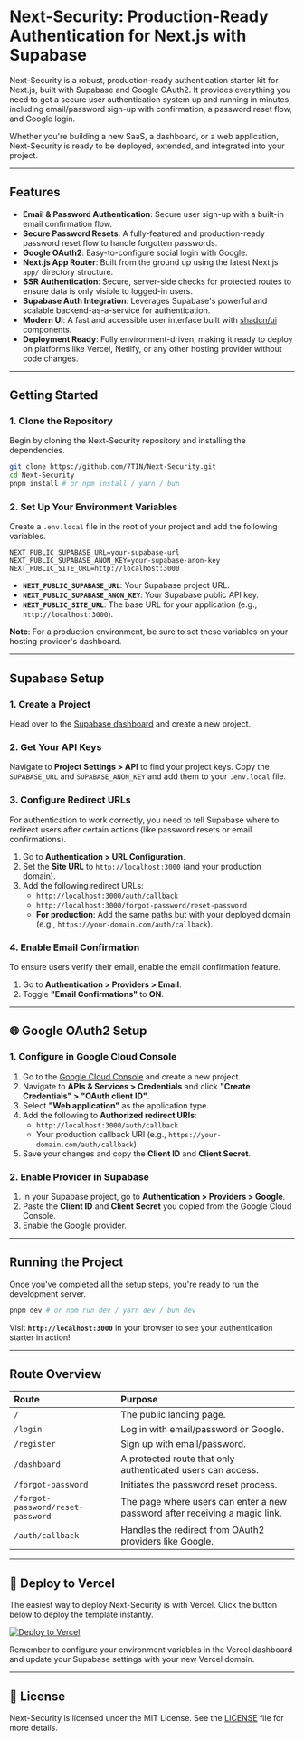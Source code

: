 
# Next-Security: Production-Ready Authentication for Next.js with Supabase

Next-Security is a robust, production-ready authentication starter kit for Next.js, built with Supabase and Google OAuth2. It provides everything you need to get a secure user authentication system up and running in minutes, including email/password sign-up with confirmation, a password reset flow, and Google login.

Whether you're building a new SaaS, a dashboard, or a web application, Next-Security is ready to be deployed, extended, and integrated into your project.

-----

## Features

  - **Email & Password Authentication**: Secure user sign-up with a built-in email confirmation flow.
  - **Secure Password Resets**: A fully-featured and production-ready password reset flow to handle forgotten passwords.
  - **Google OAuth2**: Easy-to-configure social login with Google.
  - **Next.js App Router**: Built from the ground up using the latest Next.js `app/` directory structure.
  - **SSR Authentication**: Secure, server-side checks for protected routes to ensure data is only visible to logged-in users.
  - **Supabase Auth Integration**: Leverages Supabase's powerful and scalable backend-as-a-service for authentication.
  - **Modern UI**: A fast and accessible user interface built with [shadcn/ui](https://ui.shadcn.com/) components.
  - **Deployment Ready**: Fully environment-driven, making it ready to deploy on platforms like Vercel, Netlify, or any other hosting provider without code changes.

-----

## Getting Started

### 1\. Clone the Repository

Begin by cloning the Next-Security repository and installing the dependencies.

```bash
git clone https://github.com/7TIN/Next-Security.git
cd Next-Security
pnpm install # or npm install / yarn / bun
```

### 2\. Set Up Your Environment Variables

Create a `.env.local` file in the root of your project and add the following variables.

```env
NEXT_PUBLIC_SUPABASE_URL=your-supabase-url
NEXT_PUBLIC_SUPABASE_ANON_KEY=your-supabase-anon-key
NEXT_PUBLIC_SITE_URL=http://localhost:3000
```

  - **`NEXT_PUBLIC_SUPABASE_URL`**: Your Supabase project URL.
  - **`NEXT_PUBLIC_SUPABASE_ANON_KEY`**: Your Supabase public API key.
  - **`NEXT_PUBLIC_SITE_URL`**: The base URL for your application (e.g., `http://localhost:3000`).

**Note**: For a production environment, be sure to set these variables on your hosting provider's dashboard.

-----

## Supabase Setup

### 1\. Create a Project

Head over to the [Supabase dashboard](https://app.supabase.com/) and create a new project.

### 2\. Get Your API Keys

Navigate to **Project Settings \> API** to find your project keys. Copy the `SUPABASE_URL` and `SUPABASE_ANON_KEY` and add them to your `.env.local` file.

### 3\. Configure Redirect URLs

For authentication to work correctly, you need to tell Supabase where to redirect users after certain actions (like password resets or email confirmations).

1.  Go to **Authentication \> URL Configuration**.
2.  Set the **Site URL** to `http://localhost:3000` (and your production domain).
3.  Add the following redirect URLs:
      - `http://localhost:3000/auth/callback`
      - `http://localhost:3000/forgot-password/reset-password`
      - **For production**: Add the same paths but with your deployed domain (e.g., `https://your-domain.com/auth/callback`).

### 4\. Enable Email Confirmation

To ensure users verify their email, enable the email confirmation feature.

1.  Go to **Authentication \> Providers \> Email**.
2.  Toggle **"Email Confirmations"** to **ON**.

-----

## 🌐 Google OAuth2 Setup

### 1\. Configure in Google Cloud Console

1.  Go to the [Google Cloud Console](https://console.cloud.google.com/) and create a new project.
2.  Navigate to **APIs & Services \> Credentials** and click **"Create Credentials" \> "OAuth client ID"**.
3.  Select **"Web application"** as the application type.
4.  Add the following to **Authorized redirect URIs**:
      - `http://localhost:3000/auth/callback`
      - Your production callback URI (e.g., `https://your-domain.com/auth/callback`)
5.  Save your changes and copy the **Client ID** and **Client Secret**.

### 2\. Enable Provider in Supabase

1.  In your Supabase project, go to **Authentication \> Providers \> Google**.
2.  Paste the **Client ID** and **Client Secret** you copied from the Google Cloud Console.
3.  Enable the Google provider.

-----

## Running the Project

Once you've completed all the setup steps, you're ready to run the development server.

```bash
pnpm dev # or npm run dev / yarn dev / bun dev
```

Visit **`http://localhost:3000`** in your browser to see your authentication starter in action\!

-----

## Route Overview

| Route | Purpose |
| :--- | :--- |
| `/` | The public landing page. |
| `/login` | Log in with email/password or Google. |
| `/register` | Sign up with email/password. |
| `/dashboard` | A protected route that only authenticated users can access. |
| `/forgot-password` | Initiates the password reset process. |
| `/forgot-password/reset-password` | The page where users can enter a new password after receiving a magic link. |
| `/auth/callback` | Handles the redirect from OAuth2 providers like Google. |

-----


## 🚀 Deploy to Vercel

The easiest way to deploy Next-Security is with Vercel. Click the button below to deploy the template instantly.

[![Deploy to Vercel](https://vercel.com/button)](https://vercel.com/new?utm_medium=default-template&filter=next.js&utm_source=create-next-app&utm_campaign=create-next-app-readme)

Remember to configure your environment variables in the Vercel dashboard and update your Supabase settings with your new Vercel domain.

-----

## 📄 License

Next-Security is licensed under the MIT License. See the [LICENSE](https://www.google.com/search?q=./LICENSE) file for more details.